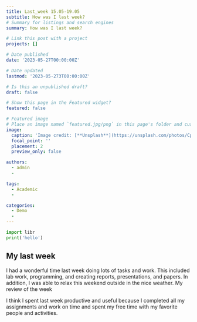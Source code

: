 ```yaml
---
title: Last_week 15.05-19.05
subtitle: How was I last week?
# Summary for listings and search engines
summary: How was I last week?

# Link this post with a project
projects: []

# Date published
date: '2023-05-27T00:00:00Z'

# Date updated
lastmod: '2023-05-273T00:00:00Z'

# Is this an unpublished draft?
draft: false

# Show this page in the Featured widget?
featured: false

# Featured image
# Place an image named `featured.jpg/png` in this page's folder and customize its options here.
image:
  caption: 'Image credit: [**Unsplash**](https://unsplash.com/photos/CpkOjOcXdUY)'
  focal_point: ''
  placement: 2
  preview_only: false

authors:
  - admin
  - 

tags:
  - Academic
  - 

categories:
  - Demo
  - 
---
```


```python
import libr
print('hello')
```

## My last week

I had a wonderful time last week doing lots of tasks and work. This included lab work, programming, and creating reports, presentations, and papers. In addition, I was able to relax this weekend outside in the nice weather.
My review of the week

I think I spent last week productive and useful because I completed all my assignments and work on time and spent my free time with my favorite people and activities.







